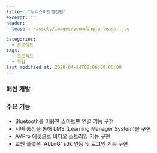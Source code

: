 ```yaml
---
title:  "누리스마트빨간펜"
excerpt: ""
header:
  teaser: /assets/images/yoondongju-teaser.jpg

categories:
  - 프로젝트
tags:
  - 프로젝트
  - 취업
last_modified_at: 2020-04-24T08:06:00-05:00
---
```


### 매인 개발
### 주요 기능
* Bluetooth를 이용한 스마트펜 연결 기능 구현
* 서버 통신을 통해 LMS (Learning Manager System)을 구현
* AVPro 에셋으로 비디오 스트리밍 기능 구현
* 교원 플랫폼 'ALLnG' sdk 연동 및 로그인 기능 구현
